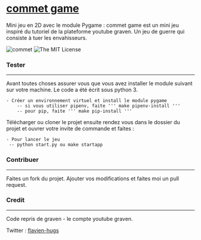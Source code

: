 # [commet game](https://github.com/flavien-hugs/commet)
Mini jeu en 2D avec le module Pygame : commet game est un mini jeu inspiré du tutoriel de la plateforme youtube graven. Un jeu de guerre qui consiste à tuer les envahisseurs.

![[commet](https://github.com/flavien-hugs/commet)](https://img.shields.io/badge/unsta-live--demo-orange.svg?style=flat)
![The MIT License](http://img.shields.io/badge/License-MIT-green.svg?style=flat)

### Tester
------------

Avant toutes choses assurer vous que vous avez installer le module suivant sur votre machine.
Le code a été écrit sous python 3.

	- Créer un environnement virtuel et install le module pygame
        -- si vous utiliser pipenv, faite ''' make pipenv-install '''
        -- pour pip, faite ''' make pip-install '''

Télécharger ou cloner le projet ensuite rendez vous dans le dossier
du projet et ouvrer votre invite de commande et faites :

	- Pour lancer le jeu
     -- python start.py ou make startapp

### Contribuer
------------

Faites un fork du projet. Ajouter vos modifications et faites moi un
pull request.

### Credit
------------

Code repris de graven - le compte youtube graven.

Twitter : [flavien-hugs](https://twitter.com/flavien_hugs)